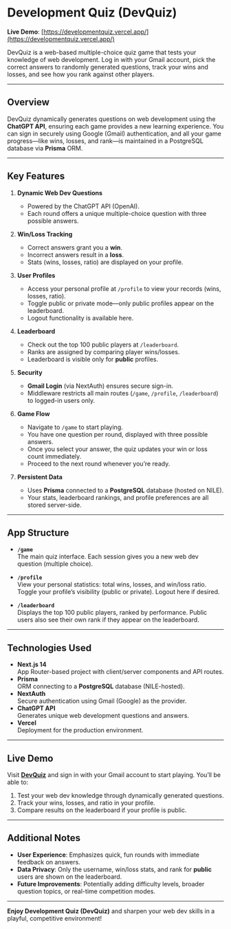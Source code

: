 # Development Quiz (DevQuiz)

**Live Demo**: [https://developmentquiz.vercel.app/](https://developmentquiz.vercel.app/)

DevQuiz is a web-based multiple-choice quiz game that tests your knowledge of web development. Log in with your Gmail account, pick the correct answers to randomly generated questions, track your wins and losses, and see how you rank against other players.

---

## Overview

DevQuiz dynamically generates questions on web development using the **ChatGPT API**, ensuring each game provides a new learning experience. You can sign in securely using Google (Gmail) authentication, and all your game progress—like wins, losses, and rank—is maintained in a PostgreSQL database via **Prisma** ORM.

---

## Key Features

1. **Dynamic Web Dev Questions**

   - Powered by the ChatGPT API (OpenAI).
   - Each round offers a unique multiple-choice question with three possible answers.

2. **Win/Loss Tracking**

   - Correct answers grant you a **win**.
   - Incorrect answers result in a **loss**.
   - Stats (wins, losses, ratio) are displayed on your profile.

3. **User Profiles**

   - Access your personal profile at `/profile` to view your records (wins, losses, ratio).
   - Toggle public or private mode—only public profiles appear on the leaderboard.
   - Logout functionality is available here.

4. **Leaderboard**

   - Check out the top 100 public players at `/leaderboard`.
   - Ranks are assigned by comparing player wins/losses.
   - Leaderboard is visible only for **public** profiles.

5. **Security**

   - **Gmail Login** (via NextAuth) ensures secure sign-in.
   - Middleware restricts all main routes (`/game`, `/profile`, `/leaderboard`) to logged-in users only.

6. **Game Flow**

   - Navigate to `/game` to start playing.
   - You have one question per round, displayed with three possible answers.
   - Once you select your answer, the quiz updates your win or loss count immediately.
   - Proceed to the next round whenever you’re ready.

7. **Persistent Data**
   - Uses **Prisma** connected to a **PostgreSQL** database (hosted on NILE).
   - Your stats, leaderboard rankings, and profile preferences are all stored server-side.

---

## App Structure

- **`/game`**  
  The main quiz interface. Each session gives you a new web dev question (multiple choice).

- **`/profile`**  
  View your personal statistics: total wins, losses, and win/loss ratio. Toggle your profile’s visibility (public or private). Logout here if desired.

- **`/leaderboard`**  
  Displays the top 100 public players, ranked by performance. Public users also see their own rank if they appear on the leaderboard.

---

## Technologies Used

- **Next.js 14**  
  App Router-based project with client/server components and API routes.
- **Prisma**  
  ORM connecting to a **PostgreSQL** database (NILE-hosted).
- **NextAuth**  
  Secure authentication using Gmail (Google) as the provider.
- **ChatGPT API**  
  Generates unique web development questions and answers.
- **Vercel**  
  Deployment for the production environment.

---

## Live Demo

Visit **[DevQuiz](https://developmentquiz.vercel.app/)** and sign in with your Gmail account to start playing. You’ll be able to:

1. Test your web dev knowledge through dynamically generated questions.
2. Track your wins, losses, and ratio in your profile.
3. Compare results on the leaderboard if your profile is public.

---

## Additional Notes

- **User Experience**: Emphasizes quick, fun rounds with immediate feedback on answers.
- **Data Privacy**: Only the username, win/loss stats, and rank for **public** users are shown on the leaderboard.
- **Future Improvements**: Potentially adding difficulty levels, broader question topics, or real-time competition modes.

---

**Enjoy Development Quiz (DevQuiz)** and sharpen your web dev skills in a playful, competitive environment!
